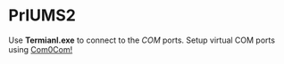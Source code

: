 # PrIUMS2

Use **Termianl.exe** to connect to the *COM* ports.
Setup virtual COM ports using [Com0Com!](http://com0com.sourceforge.net/)
